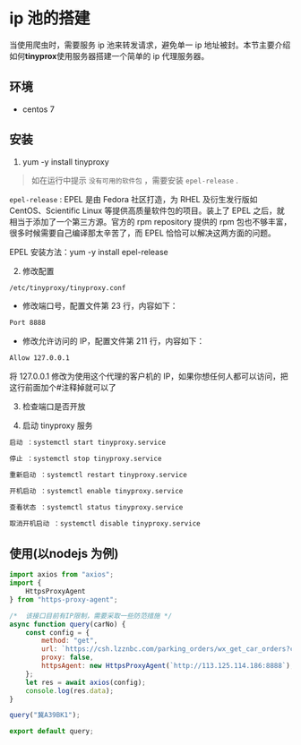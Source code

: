 # ip 池的搭建

当使用爬虫时，需要服务 ip 池来转发请求，避免单一 ip 地址被封。本节主要介绍如何**tinyprox**使用服务器搭建一个简单的 ip 代理服务器。

## 环境

* centos 7

## 安装

1. yum -y install tinyproxy

> 如在运行中提示 `没有可用的软件包` ，需要安装 `epel-release` .

`epel-release` : EPEL 是由 Fedora 社区打造，为 RHEL 及衍生发行版如 CentOS、Scientific Linux 等提供高质量软件包的项目。装上了 EPEL 之后，就相当于添加了一个第三方源。官方的 rpm repository 提供的 rpm 包也不够丰富，很多时候需要自己编译那太辛苦了，而 EPEL 恰恰可以解决这两方面的问题。

EPEL 安装方法：yum -y install epel-release

2. 修改配置

```sh
/etc/tinyproxy/tinyproxy.conf
```

* 修改端口号，配置文件第 23 行，内容如下：

```sh
Port 8888
```

* 修改允许访问的 IP，配置文件第 211 行，内容如下：

```sh
Allow 127.0.0.1
```

将 127.0.0.1 修改为使用这个代理的客户机的 IP，如果你想任何人都可以访问，把这行前面加个#注释掉就可以了

3. 检查端口是否开放

4. 启动 tinyproxy 服务

```sh
启动 ：systemctl start tinyproxy.service

停止 ：systemctl stop tinyproxy.service

重新启动 ：systemctl restart tinyproxy.service

开机启动 ：systemctl enable tinyproxy.service

查看状态 ：systemctl status tinyproxy.service

取消开机启动 ：systemctl disable tinyproxy.service
```

## 使用(以nodejs 为例)

```javascript
import axios from "axios";
import {
    HttpsProxyAgent
} from "https-proxy-agent";

/*  该接口目前有IP限制，需要采取一些防范措施 */
async function query(carNo) {
    const config = {
        method: "get",
        url: `https://csh.lzznbc.com/parking_orders/wx_get_car_orders?car_no=${carNo}`,
        proxy: false,
        httpsAgent: new HttpsProxyAgent(`http://113.125.114.186:8888`),
    };
    let res = await axios(config);
    console.log(res.data);
}

query("冀A39BK1");

export default query;
```
